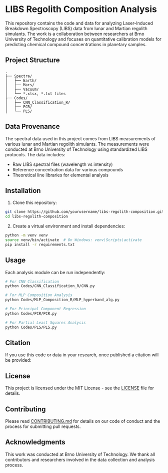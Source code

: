 # LIBS Regolith Composition Analysis

This repository contains the code and data for analyzing Laser-Induced Breakdown Spectroscopy (LIBS) data from lunar and Martian regolith simulants. The work is a collaboration between researchers at Brno University of Technology and focuses on quantitative calibration models for predicting chemical compound concentrations in planetary samples.

## Project Structure

```
.
├── Spectra/
│   ├── Earth/
│   ├── Mars/
│   ├── Vacuum/
│   └── *.xlsx, *.txt files
├── Codes/
│   ├── CNN_Classification_R/
│   ├── PCR/
│   └── PLS/
```

## Data Provenance

The spectral data used in this project comes from LIBS measurements of various lunar and Martian regolith simulants. The measurements were conducted at Brno University of Technology using standardized LIBS protocols. The data includes:

- Raw LIBS spectral files (wavelength vs intensity)
- Reference concentration data for various compounds
- Theoretical line libraries for elemental analysis

## Installation

1. Clone this repository:
```bash
git clone https://github.com/yourusername/libs-regolith-composition.git
cd libs-regolith-composition
```

2. Create a virtual environment and install dependencies:
```bash
python -m venv venv
source venv/bin/activate  # On Windows: venv\Scripts\activate
pip install -r requirements.txt
```

## Usage

Each analysis module can be run independently:

```bash
# For CNN Classification
python Codes/CNN_Classification_R/CNN.py

# For MLP Composition Analysis
python Codes/MLP_Composition_R/MLP_hyperband_alg.py

# For Principal Component Regression
python Codes/PCR/PCR.py

# For Partial Least Squares Analysis
python Codes/PLS/PLS.py
```

## Citation

If you use this code or data in your research, once published a citation will be provided:



## License

This project is licensed under the MIT License - see the [LICENSE](LICENSE) file for details.

## Contributing

Please read [CONTRIBUTING.md](CONTRIBUTING.md) for details on our code of conduct and the process for submitting pull requests.

## Acknowledgments

This work was conducted at Brno University of Technology. We thank all contributors and researchers involved in the data collection and analysis process. 
